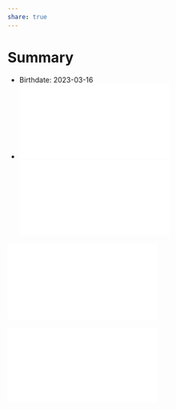 ```yaml
---
share: true
---
```

# Summary
- Birthdate: 2023-03-16
- ![Hammond and Horace Microchips > Hammond](Hammond%20and%20Horace%20Microchips.md#Hammond)
![Eva Litter Puppy Log > 2023-06-09](Eva%20Litter%20Puppy%20Log.md#2023-06-09)

![Hammond Nutering.pdf](./0%20-%20Attachments/Hammond%20Nutering.pdf)

![Hammond Nutering PostOp.pdf](./0%20-%20Attachments/Hammond%20Nutering%20PostOp.pdf)